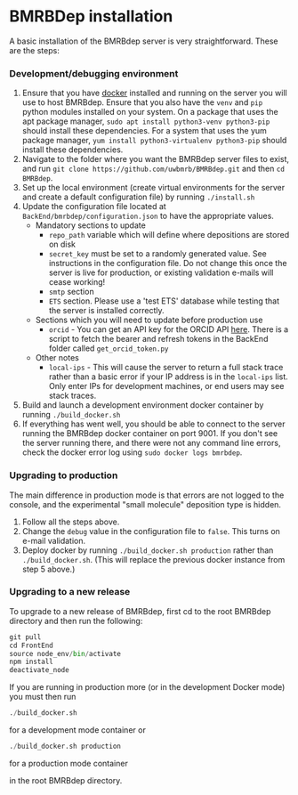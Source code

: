 # BMRBDep installation

A basic installation of the BMRBdep server is very straightforward. These are the steps:

### Development/debugging environment

1. Ensure that you have [docker](https://www.docker.com/) installed and running on the server you will
 use to host BMRBdep. Ensure that you also have the `venv` and `pip` python modules installed on your
  system. On a package that uses the apt package manager, `sudo apt install python3-venv python3-pip`
  should install these dependencies. For a system that uses the yum package manager,
  `yum install python3-virtualenv python3-pip` should  install these dependencies.
2. Navigate to the folder where you want the BMRBdep server files to exist, and run
 `git clone https://github.com/uwbmrb/BMRBdep.git` and then `cd BMRBdep`.
3. Set up the local environment (create virtual environments for the server and create a
 default configuration file) by running `./install.sh`
4. Update the configuration file located at `BackEnd/bmrbdep/configuration.json` to have the appropriate values.
   * Mandatory sections to update
     * `repo_path` variable which will define where depositions are stored on disk
     * `secret_key` must be set to a randomly generated value. See instructions in the configuration file.
     Do not change this once the server is live for production, or existing validation e-mails will cease
     working!
     * `smtp` section
     * `ETS` section. Please use a 'test ETS' database while testing that the server is installed correctly.
   * Sections which you will need to update before production use
     * `orcid` - You can get an API key for the ORCID API [here](https://orcid.org/organizations/integrators/API).
     There is a script to fetch the bearer and refresh tokens in the BackEnd folder called `get_orcid_token.py`
   * Other notes
     * `local-ips` - This will cause the server to return a full stack trace rather than a basic error
      if your IP address is in the `local-ips` list. Only enter IPs for development machines,
      or end users may see stack traces. 
5. Build and launch a development environment docker container by running `./build_docker.sh`
6. If everything has went well, you should be able to connect to the server running the BMRBdep docker
container on port 9001. If you don't see the server running there, and there were not any command line
errors, check the docker error log using `sudo docker logs bmrbdep`.

### Upgrading to production

The main difference in production mode is that errors are not logged to the console, and the
experimental "small molecule" deposition type is hidden.

1. Follow all the steps above.
2. Change the `debug` value in the configuration file to `false`. This turns on e-mail validation.
3. Deploy docker by running `./build_docker.sh production` rather than `./build_docker.sh`.
(This will replace the previous docker instance from step 5 above.)


### Upgrading to a new release

To upgrade to a new release of BMRBdep, first cd to the root BMRBdep directory and then run the following:

```python
git pull
cd FrontEnd
source node_env/bin/activate
npm install
deactivate_node
```

If you are running in production more (or in the development Docker mode) you must then run

```python
./build_docker.sh
```

for a development mode container or

```python
./build_docker.sh production
```

for a production mode container

in the root BMRBdep directory.